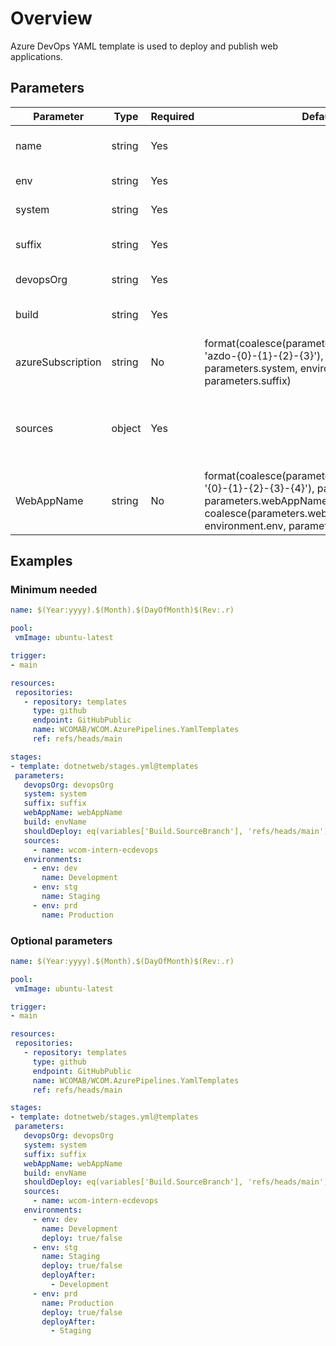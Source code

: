 # Overview

Azure DevOps YAML template is used to deploy and publish web applications.

## Parameters

 **Parameter**     | **Type** | **Required** | **Default value**                                              | **Description**                                             
-------------------|----------|--------------|----------------------------------------------------------------|----------------------------------------------------         
 name              | string   | Yes          |                                                                | The target environment name.                                
 env               | string   | Yes          |                                                                | The target environment.                                     
 system            | string   | Yes          |                                                                | The target system.                                          
 suffix            | string   | Yes          |                                                                | The resource name suffix.                                   
 devopsOrg         | string   | Yes          |                                                                | The devops organisation.                                    
 build             | string   | Yes          |                                                                | The environment to build.                                   
 azureSubscription | string   | No           | format(coalesce(parameters.azureSubscriptionFormat, 'azdo-{0}-{1}-{2}-{3}'), parameters.devopsOrg, parameters.system, environment.env, parameters.suffix) | The Azure Subscription name.                                
 sources           | object   | Yes          |                                                                | NuGet feeds to authenticate against and optionally push to. 
 WebAppName        | string   | No           | format(coalesce(parameters.webAppNameFormat, '{0}-{1}-{2}-{3}-{4}'), parameters.system, parameters.webAppName, coalesce(parameters.webAppType, 'web'), environment.env, parameters.suffix) | The Web App Name

 ## Examples

 ### Minimum needed

 ```yaml
name: $(Year:yyyy).$(Month).$(DayOfMonth)$(Rev:.r)

pool:
  vmImage: ubuntu-latest

trigger:
- main

resources:
  repositories:
    - repository: templates
      type: github
      endpoint: GitHubPublic
      name: WCOMAB/WCOM.AzurePipelines.YamlTemplates
      ref: refs/heads/main

stages:
- template: dotnetweb/stages.yml@templates
  parameters:
    devopsOrg: devopsOrg
    system: system
    suffix: suffix
    webAppName: webAppName
    build: envName
    shouldDeploy: eq(variables['Build.SourceBranch'], 'refs/heads/main')
    sources:
      - name: wcom-intern-ecdevops
    environments:
      - env: dev
        name: Development
      - env: stg
        name: Staging
      - env: prd
        name: Production
 ```

 ### Optional parameters

 ```yaml
name: $(Year:yyyy).$(Month).$(DayOfMonth)$(Rev:.r)

pool:
  vmImage: ubuntu-latest

trigger:
- main

resources:
  repositories:
    - repository: templates
      type: github
      endpoint: GitHubPublic
      name: WCOMAB/WCOM.AzurePipelines.YamlTemplates
      ref: refs/heads/main

stages:
- template: dotnetweb/stages.yml@templates
  parameters:
    devopsOrg: devopsOrg
    system: system
    suffix: suffix
    webAppName: webAppName
    build: envName
    shouldDeploy: eq(variables['Build.SourceBranch'], 'refs/heads/main')
    sources:
      - name: wcom-intern-ecdevops
    environments:
      - env: dev
        name: Development
        deploy: true/false
      - env: stg
        name: Staging
        deploy: true/false
        deployAfter:
          - Development
      - env: prd
        name: Production
        deploy: true/false
        deployAfter:
          - Staging
 ```